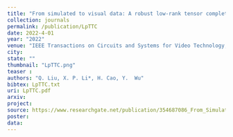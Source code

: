 ```yaml
---
title: "From simulated to visual data: A robust low-rank tensor completion approach using lp-regression for outlier resistance"
collection: journals
permalink: /publication/LpTTC
date: 2022-4-01
year: "2022"
venue: "IEEE Transactions on Circuits and Systems for Video Technology, vol. 32, no, 6, pp. 3462–3474, Jun."
city: 
state: ""
thumbnail: "LpTTC.png"
teaser : 
authors: "Q. Liu, X. P. Li*, H. Cao, Y.  Wu"
bibtex: LpTTC.txt
uri: LpTTC.pdf
arxiv: 
project: 
source: https://www.researchgate.net/publication/354687086_From_Simulated_to_Visual_Data_A_Robust_Low-Rank_Tensor_Completion_Approach_using_lp-Regression_for_Outlier_Resistance
poster: 
data:
---
```

